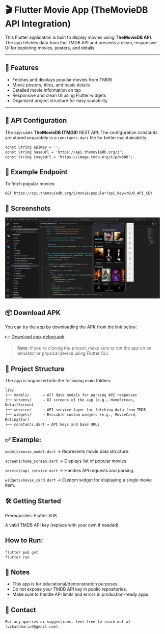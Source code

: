 # 🎬 Flutter Movie App (TheMovieDB API Integration)

This Flutter application is built to display movies using **TheMovieDB API**. The app fetches data from the TMDB API and presents a clean, responsive UI for exploring movies, posters, and details.

---

## 🚀 Features

- Fetches and displays popular movies from TMDB
- Movie posters, titles, and basic details
- Detailed movie information on tap
- Responsive and clean UI using Flutter widgets
- Organized project structure for easy scalability

---

## 🔐 API Configuration

The app uses **TheMovieDB (TMDB)** REST API. The configuration constants are stored separately in a `constants.dart` file for better maintainability.

```
const String apiKey = '';
const String baseUrl = 'https://api.themoviedb.org/3';
const String imageUrl = 'https://image.tmdb.org/t/p/w500';
```

## 🔗 Example Endpoint

To fetch popular movies:
```
GET https://api.themoviedb.org/3/movie/popular?api_key=YOUR_API_KEY
```

## 📸 Screenshots
![App front page](https://raw.githubusercontent.com/vikashbaria/flutter-projects/refs/heads/main/movie_app/App%20front%20page.JPG)

## 📦 Download APK

You can try the app by downloading the APK from the link below:

👉 [Download app-debug.apk](https://github.com/vikashbaria/flutter-projects/raw/main/movie_app/app-debug.apk)

> **Note:** If you're cloning the project, make sure to run the app on an emulator or physical device using Flutter CLI.


## 📁 Project Structure

The app is organized into the following main folders:
```
lib/
├── models/      → All data models for parsing API responses
├── screens/     → UI screens of the app (e.g., HomeScreen, DetailScreen)
├── service/     → API service layer for fetching data from TMDB
├── widgets/     → Reusable custom widgets (e.g., MovieCard, RatingStar)
├── constants.dart → API keys and base URLs
```
## ✅ Example:

`models/movie_model.dart` → Represents movie data structure.

`screens/home_screen.dart` → Displays list of popular movies.

`service/api_service.dart` → Handles API requests and parsing.

`widgets/movie_card.dart` → Custom widget for displaying a single movie item.

## 🛠️ Getting Started
Prerequisites:
Flutter SDK

A valid TMDB API key (replace with your own if needed)

## How to Run:
```
flutter pub get
flutter run
```



## 📌 Notes
 - This app is for educational/demonstration purposes.
 - Do not expose your TMDB API key in public repositories.
 - Make sure to handle API limits and errors in production-ready apps.

## 📧 Contact
	For any queries or suggestions, feel free to reach out at [vikashbaria4@gmail.com].




